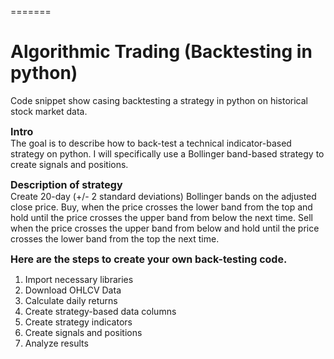 =======
# Algorithmic Trading (Backtesting in python)
Code snippet show casing backtesting a strategy in python on historical stock market data.


<font size=3><strong>Intro</strong></font><br />
The goal is to describe how to back-test a technical indicator-based strategy on python. I will specifically use a Bollinger band-based strategy to create signals and positions.

<font size=3><strong>Description of strategy</strong></font><br />
Create 20-day (+/- 2 standard deviations) Bollinger bands on the adjusted close price. Buy, when the price crosses the lower band from the top and hold until the price crosses the upper band from below the next time. Sell when the price crosses the upper band from below and hold until the price crosses the lower band from the top the next time.

<font size=3><strong>Here are the steps to create your own back-testing code.</strong></font> <br />

1. Import necessary libraries
2. Download OHLCV Data
3. Calculate daily returns
4. Create strategy-based data columns
5. Create strategy indicators
6. Create signals and positions
7. Analyze results

